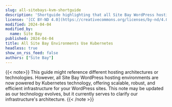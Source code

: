 ```yaml
---
slug: all-sitebays-kvm-shortguide
description: 'Shortguide highlighting that all Site Bay WordPress hosting environments utilize Kubernetes.'
license: '[CC BY-ND 4.0](https://creativecommons.org/licenses/by-nd/4.0)'
modified: 2024-04-04
modified_by:
  name: Site Bay
published: 2024-04-04
title: All Site Bay Environments Use Kubernetes
headless: true
show_on_rss_feed: false
authors: ["Site Bay"]
---
```


{{< note>}}
This guide might reference different hosting architectures or technologies. However, all Site Bay WordPress hosting environments are now powered by Kubernetes technology, offering scalable, robust, and efficient infrastructure for your WordPress sites. This note may be updated as our technology evolves, but it currently serves to clarify our infrastructure's architecture.
{{< /note >}}